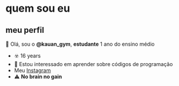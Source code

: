# quem sou eu
## meu perfil
 🖤 Olá, sou o **@kauan_gym**, **estudante** 1 ano do ensino médio
- ☣️ 16 years
- 🍳 Estou interessado em aprender sobre códigos de programação
- Meu [Instagram](instagram.com/kauan_cruuz)
-  ⚠️ **No brain no gain**



<!---
kauan-gym/kauan-gym is a ✨ special ✨ repository because its `README.md` (this file) appears on your GitHub profile.
You can click the Preview link to take a look at your changes.
